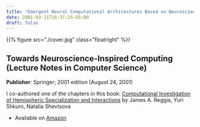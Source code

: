 ```yaml
---
title: "Emergent Neural Computational Architectures Based on Neuroscience"
date: 2001-03-11T16:37:25-05:00
draft: false
---
```


{{% figure src="./cover.jpg" class="floatright" %}}

## Towards Neuroscience-Inspired Computing (Lecture Notes in Computer Science)

**Publisher**: Springer; 2001 edition (August 24, 2001)

I co-authored one of the chapters in this book: [Computational Investigation of Hemispheric Specialization and Interactions](https://link.springer.com/chapter/10.1007%2F3-540-44597-8_5)
by James A. Reggia, Yuri Shkuro, Natalia Shevtsova

  * Available on [Amazon](https://www.amazon.com/dp/354042363X/)
